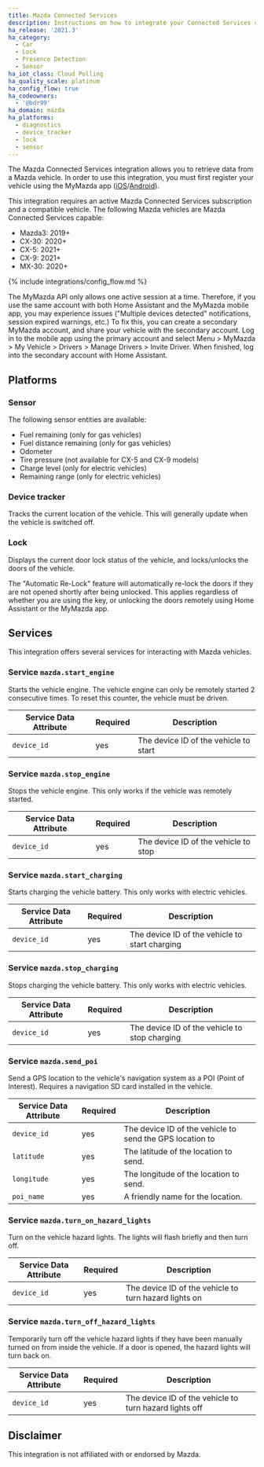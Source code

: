 ```yaml
---
title: Mazda Connected Services
description: Instructions on how to integrate your Connected Services capable Mazda vehicle with Home Assistant.
ha_release: '2021.3'
ha_category:
  - Car
  - Lock
  - Presence Detection
  - Sensor
ha_iot_class: Cloud Polling
ha_quality_scale: platinum
ha_config_flow: true
ha_codeowners:
  - '@bdr99'
ha_domain: mazda
ha_platforms:
  - diagnostics
  - device_tracker
  - lock
  - sensor
---
```


The Mazda Connected Services integration allows you to retrieve data from a Mazda vehicle. In order to use this integration, you must first register your vehicle using the MyMazda app ([iOS](https://apps.apple.com/us/app/mymazda/id451886367)/[Android](https://play.google.com/store/apps/details?id=com.interrait.mymazda)).

This integration requires an active Mazda Connected Services subscription and a compatible vehicle. The following Mazda vehicles are Mazda Connected Services capable:

- Mazda3: 2019+
- CX-30: 2020+
- CX-5: 2021+
- CX-9: 2021+
- MX-30: 2020+

{% include integrations/config_flow.md %}

<div class='note warning'>
    The MyMazda API only allows one active session at a time. Therefore, if you use the same account with both Home Assistant and the MyMazda mobile app, you may experience issues ("Multiple devices detected" notifications, session expired warnings, etc.) To fix this, you can create a secondary MyMazda account, and share your vehicle with the secondary account. Log in to the mobile app using the primary account and select Menu > MyMazda > My Vehicle > Drivers > Manage Drivers > Invite Driver. When finished, log into the secondary account with Home Assistant.
</div>

## Platforms

### Sensor

The following sensor entities are available:
- Fuel remaining (only for gas vehicles)
- Fuel distance remaining (only for gas vehicles)
- Odometer
- Tire pressure (not available for CX-5 and CX-9 models)
- Charge level (only for electric vehicles)
- Remaining range (only for electric vehicles)

### Device tracker

Tracks the current location of the vehicle. This will generally update when the vehicle is switched off.

### Lock

Displays the current door lock status of the vehicle, and locks/unlocks the doors of the vehicle.

<div class='note info'>
    The "Automatic Re-Lock" feature will automatically re-lock the doors if they are not opened shortly after being unlocked. This applies regardless of whether you are using the key, or unlocking the doors remotely using Home Assistant or the MyMazda app.
</div>

## Services

This integration offers several services for interacting with Mazda vehicles.

### Service `mazda.start_engine`

Starts the vehicle engine. The vehicle engine can only be remotely started 2 consecutive times. To reset this counter, the vehicle must be driven.

| Service Data Attribute | Required | Description |
| ---------------------- | -------- | ----------- |
| `device_id` | yes | The device ID of the vehicle to start |

### Service `mazda.stop_engine`

Stops the vehicle engine. This only works if the vehicle was remotely started.

| Service Data Attribute | Required | Description |
| ---------------------- | -------- | ----------- |
| `device_id` | yes | The device ID of the vehicle to stop |

### Service `mazda.start_charging`

Starts charging the vehicle battery. This only works with electric vehicles.

| Service Data Attribute | Required | Description |
| ---------------------- | -------- | ----------- |
| `device_id` | yes | The device ID of the vehicle to start charging |

### Service `mazda.stop_charging`

Stops charging the vehicle battery. This only works with electric vehicles.

| Service Data Attribute | Required | Description |
| ---------------------- | -------- | ----------- |
| `device_id` | yes | The device ID of the vehicle to stop charging |

### Service `mazda.send_poi`

Send a GPS location to the vehicle's navigation system as a POI (Point of Interest). Requires a navigation SD card installed in the vehicle.

| Service Data Attribute | Required | Description |
| ---------------------- | -------- | ----------- |
| `device_id` | yes | The device ID of the vehicle to send the GPS location to |
| `latitude` | yes | The latitude of the location to send. |
| `longitude` | yes | The longitude of the location to send. |
| `poi_name` | yes | A friendly name for the location. |

### Service `mazda.turn_on_hazard_lights`

Turn on the vehicle hazard lights. The lights will flash briefly and then turn off.

| Service Data Attribute | Required | Description |
| ---------------------- | -------- | ----------- |
| `device_id` | yes | The device ID of the vehicle to turn hazard lights on |

### Service `mazda.turn_off_hazard_lights`

Temporarily turn off the vehicle hazard lights if they have been manually turned on from inside the vehicle. If a door is opened, the hazard lights will turn back on.

| Service Data Attribute | Required | Description |
| ---------------------- | -------- | ----------- |
| `device_id` | yes | The device ID of the vehicle to turn hazard lights off |

## Disclaimer

This integration is not affiliated with or endorsed by Mazda.
